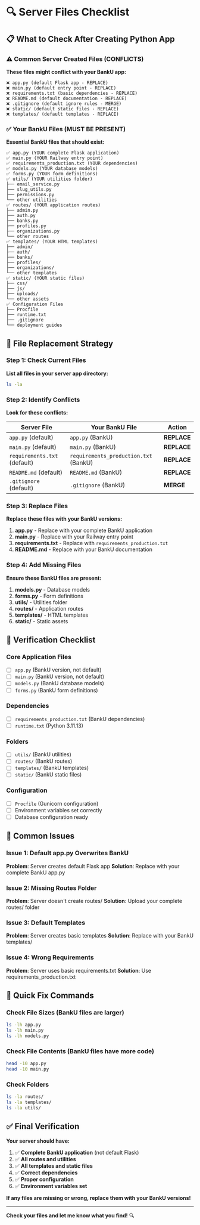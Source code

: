 # 🔍 Server Files Checklist

## 📋 What to Check After Creating Python App

### ⚠️ Common Server Created Files (CONFLICTS)

**These files might conflict with your BankU app:**

```
❌ app.py (default Flask app - REPLACE)
❌ main.py (default entry point - REPLACE) 
❌ requirements.txt (basic dependencies - REPLACE)
❌ README.md (default documentation - REPLACE)
❌ .gitignore (default ignore rules - MERGE)
❌ static/ (default static files - REPLACE)
❌ templates/ (default templates - REPLACE)
```

### ✅ Your BankU Files (MUST BE PRESENT)

**Essential BankU files that should exist:**

```
✅ app.py (YOUR complete Flask application)
✅ main.py (YOUR Railway entry point)
✅ requirements_production.txt (YOUR dependencies)
✅ models.py (YOUR database models)
✅ forms.py (YOUR form definitions)
✅ utils/ (YOUR utilities folder)
├── email_service.py
├── slug_utils.py
├── permissions.py
└── other utilities
✅ routes/ (YOUR application routes)
├── admin.py
├── auth.py
├── banks.py
├── profiles.py
├── organizations.py
└── other routes
✅ templates/ (YOUR HTML templates)
├── admin/
├── auth/
├── banks/
├── profiles/
├── organizations/
└── other templates
✅ static/ (YOUR static files)
├── css/
├── js/
├── uploads/
└── other assets
✅ Configuration Files
├── Procfile
├── runtime.txt
├── .gitignore
└── deployment guides
```

## 🔧 File Replacement Strategy

### Step 1: Check Current Files

**List all files in your server app directory:**

```bash
ls -la
```

### Step 2: Identify Conflicts

**Look for these conflicts:**

| Server File | Your BankU File | Action |
|-------------|-----------------|---------|
| `app.py` (default) | `app.py` (BankU) | **REPLACE** |
| `main.py` (default) | `main.py` (BankU) | **REPLACE** |
| `requirements.txt` (default) | `requirements_production.txt` (BankU) | **REPLACE** |
| `README.md` (default) | `README.md` (BankU) | **REPLACE** |
| `.gitignore` (default) | `.gitignore` (BankU) | **MERGE** |

### Step 3: Replace Files

**Replace these files with your BankU versions:**

1. **app.py** - Replace with your complete BankU application
2. **main.py** - Replace with your Railway entry point
3. **requirements.txt** - Replace with `requirements_production.txt`
4. **README.md** - Replace with your BankU documentation

### Step 4: Add Missing Files

**Ensure these BankU files are present:**

1. **models.py** - Database models
2. **forms.py** - Form definitions
3. **utils/** - Utilities folder
4. **routes/** - Application routes
5. **templates/** - HTML templates
6. **static/** - Static assets

## 🧪 Verification Checklist

### Core Application Files
- [ ] `app.py` (BankU version, not default)
- [ ] `main.py` (BankU version, not default)
- [ ] `models.py` (BankU database models)
- [ ] `forms.py` (BankU form definitions)

### Dependencies
- [ ] `requirements_production.txt` (BankU dependencies)
- [ ] `runtime.txt` (Python 3.11.13)

### Folders
- [ ] `utils/` (BankU utilities)
- [ ] `routes/` (BankU routes)
- [ ] `templates/` (BankU templates)
- [ ] `static/` (BankU static files)

### Configuration
- [ ] `Procfile` (Gunicorn configuration)
- [ ] Environment variables set correctly
- [ ] Database configuration ready

## 🚨 Common Issues

### Issue 1: Default app.py Overwrites BankU
**Problem**: Server creates default Flask app
**Solution**: Replace with your complete BankU app.py

### Issue 2: Missing Routes Folder
**Problem**: Server doesn't create routes/
**Solution**: Upload your complete routes/ folder

### Issue 3: Default Templates
**Problem**: Server creates basic templates
**Solution**: Replace with your BankU templates/

### Issue 4: Wrong Requirements
**Problem**: Server uses basic requirements.txt
**Solution**: Use requirements_production.txt

## 🔧 Quick Fix Commands

### Check File Sizes (BankU files are larger)
```bash
ls -lh app.py
ls -lh main.py
ls -lh models.py
```

### Check File Contents (BankU files have more code)
```bash
head -10 app.py
head -10 main.py
```

### Check Folders
```bash
ls -la routes/
ls -la templates/
ls -la utils/
```

## ✅ Final Verification

**Your server should have:**

1. ✅ **Complete BankU application** (not default Flask)
2. ✅ **All routes and utilities**
3. ✅ **All templates and static files**
4. ✅ **Correct dependencies**
5. ✅ **Proper configuration**
6. ✅ **Environment variables set**

**If any files are missing or wrong, replace them with your BankU versions!**

---

**Check your files and let me know what you find!** 🔍
